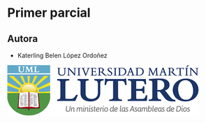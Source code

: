  # Primer parcial 

 ## Autora

 - Katerling Belen López Ordoñez

<img src="imagenes/logo-uml.png" alt="UML">
